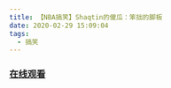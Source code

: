 ```yaml
---
title: 【NBA搞笑】Shaqtin的傻瓜：笨拙的脚板
date: 2020-02-29 15:09:04
tags:
  - 搞笑
---
```


### <a href="https://www.weibo.com/tv/v/IwrI76bIP?fid=1034:4477322938482693" target="_blank">在线观看</a>

